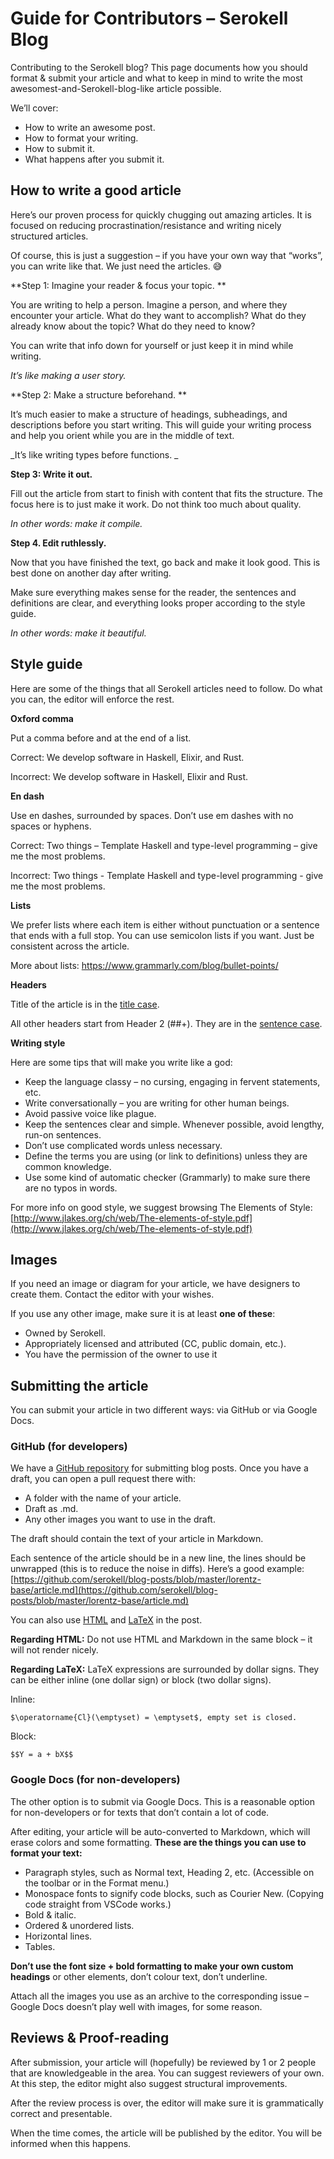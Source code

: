 # Guide for Contributors – Serokell Blog

Contributing to the Serokell blog? This page documents how you should format & submit your article and what to keep in mind to write the most awesomest-and-Serokell-blog-like article possible. 

We’ll cover:

* How to write an awesome post.
* How to format your writing. 
* How to submit it. 
* What happens after you submit it.


## How to write a good article

Here’s our proven process for quickly chugging out amazing articles. It is focused on reducing procrastination/resistance and writing nicely structured articles.  

Of course, this is just a suggestion – if you have your own way that “works”, you can write like that. We just need the articles. 😅 

**Step 1: Imagine your reader & focus your topic. **

You are writing to help a person. Imagine a person, and where they encounter your article. What do they want to accomplish? What do they already know about the topic? What do they need to know? 

You can write that info down for yourself or just keep it in mind while writing. 

_It’s like making a user story._  

**Step 2: Make a structure beforehand. **

It’s much easier to make a structure of headings, subheadings, and descriptions before you start writing. This will guide your writing process and help you orient while you are in the middle of text. 

_It’s like writing types before functions.  _

**Step 3: Write it out.** 

Fill out the article from start to finish with content that fits the structure. The focus here is to just make it work. Do not think too much about quality. 

_In other words: make it compile._ 

**Step 4. Edit ruthlessly.**

Now that you have finished the text, go back and make it look good. This is best done on another day after writing. 

Make sure everything makes sense for the reader, the sentences and definitions are clear, and everything looks proper according to the style guide.  

_In other words: make it beautiful._


## Style guide 

Here are some of the things that all Serokell articles need to follow. Do what you can, the editor will enforce the rest. 

**Oxford comma**

Put a comma before and at the end of a list. 

Correct: We develop software in Haskell, Elixir, and Rust.

Incorrect: We develop software in Haskell, Elixir and Rust. 

**En dash**

Use en dashes, surrounded by spaces. Don’t use em dashes with no spaces or hyphens.   

Correct: Two things – Template Haskell and type-level programming – give me the most problems.

Incorrect: Two things - Template Haskell and type-level programming - give me the most problems. 

**Lists**

We prefer lists where each item is either without punctuation or a sentence that ends with a full stop. You can use semicolon lists if you want. Just be consistent across the article. 

More about lists: https://www.grammarly.com/blog/bullet-points/  

**Headers**

Title of the article is in the [title case](https://titlecase.com/). 

All other headers start from Header 2 (##+). They are in the [sentence case](https://www.thoughtco.com/sentence-case-titles-1691944#:~:text=Sentence%20case%20is%20the%20conventional,the%20standard%20form%20for%20headlines.). 

**Writing style**

Here are some tips that will make you write like a god: 

* Keep the language classy – no cursing, engaging in fervent statements, etc.  
* Write conversationally – you are writing for other human beings.
* Avoid passive voice like plague.   
* Keep the sentences clear and simple. Whenever possible, avoid lengthy, run-on sentences.
* Don’t use complicated words unless necessary. 
* Define the terms you are using (or link to definitions) unless they are common knowledge. 
* Use some kind of automatic checker (Grammarly) to make sure there are no typos in words. 

For more info on good style, we suggest browsing The Elements of Style: [http://www.jlakes.org/ch/web/The-elements-of-style.pdf](http://www.jlakes.org/ch/web/The-elements-of-style.pdf)


## Images

If you need an image or diagram for your article, we have designers to create them. Contact the editor with your wishes. 
 
If you use any other image, make sure it is at least **one of these**:

* Owned by Serokell.
* Appropriately licensed and attributed (CC, public domain, etc.).
* You have the permission of the owner to use it 


## Submitting the article 

You can submit your article in two different ways: via GitHub or via Google Docs.


### GitHub (for developers)

We have a [GitHub repository](https://github.com/serokell/blog-posts) for submitting blog posts. Once you have a draft, you can open a pull request there with: 



* A folder with the name of your article. 
* Draft as .md. 
* Any other images you want to use in the draft.

The draft should contain the text of your article in Markdown. 

Each sentence of the article should be in a new line, the lines should be unwrapped (this is to reduce the noise in diffs). Here’s a good example: [https://github.com/serokell/blog-posts/blob/master/lorentz-base/article.md](https://github.com/serokell/blog-posts/blob/master/lorentz-base/article.md)

You can also use [HTML](https://www.w3schools.com/html/) and [LaTeX](https://latex-tutorial.com/tutorials/amsmath/) in the post. 

**Regarding HTML:** Do not use HTML and Markdown in the same block – it will not render nicely. 

**Regarding LaTeX:** LaTeX expressions are surrounded by dollar signs. They can be either inline (one dollar sign) or block (two dollar signs).

Inline: 

```
$\operatorname{Cl}(\emptyset) = \emptyset$, empty set is closed.
```

Block:

```
$$Y = a + bX$$
```

### Google Docs (for non-developers)

The other option is to submit via Google Docs. This is a reasonable option for non-developers or for texts that don’t contain a lot of code. 

After editing, your article will be auto-converted to Markdown, which will erase colors and some formatting. **These are the things you can use to format your text:**



* Paragraph styles, such as Normal text, Heading 2, etc. (Accessible on the toolbar or in the Format menu.) 
* Monospace fonts to signify code blocks, such as Courier New. (Copying code straight from VSCode works.)
* Bold & italic. 
* Ordered & unordered lists.
* Horizontal lines.
* Tables.

**Don’t use the font size + bold formatting to make your own custom headings** or other elements, don’t colour text, don’t underline. 

Attach all the images you use as an archive to the corresponding issue – Google Docs doesn’t play well with images, for some reason. 


## Reviews & Proof-reading 

After submission, your article will (hopefully) be reviewed by 1 or 2 people that are knowledgeable in the area. You can suggest reviewers of your own. At this step, the editor might also suggest structural improvements.  
 
After the review process is over, the editor will make sure it is grammatically correct and presentable.

When the time comes, the article will be published by the editor. You will be informed when this happens. 
